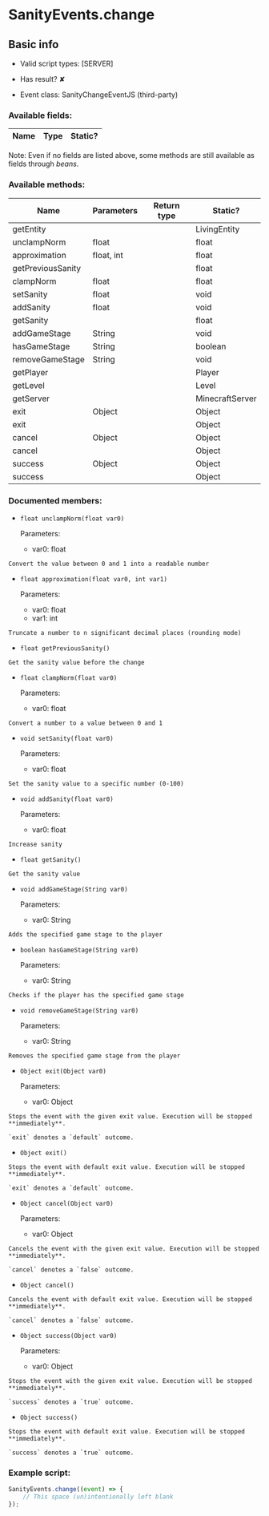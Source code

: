 # SanityEvents.change

## Basic info

- Valid script types: [SERVER]

- Has result? ✘

- Event class: SanityChangeEventJS (third-party)

### Available fields:

| Name | Type | Static? |
| ---- | ---- | ------- |

Note: Even if no fields are listed above, some methods are still available as fields through *beans*.

### Available methods:

| Name | Parameters | Return type | Static? |
| ---- | ---------- | ----------- | ------- |
| getEntity |  |  | LivingEntity | ✘ |
| unclampNorm | float |  | float | ✘ |
| approximation | float, int |  | float | ✘ |
| getPreviousSanity |  |  | float | ✘ |
| clampNorm | float |  | float | ✘ |
| setSanity | float |  | void | ✘ |
| addSanity | float |  | void | ✘ |
| getSanity |  |  | float | ✘ |
| addGameStage | String |  | void | ✘ |
| hasGameStage | String |  | boolean | ✘ |
| removeGameStage | String |  | void | ✘ |
| getPlayer |  |  | Player | ✘ |
| getLevel |  |  | Level | ✘ |
| getServer |  |  | MinecraftServer | ✘ |
| exit | Object |  | Object | ✘ |
| exit |  |  | Object | ✘ |
| cancel | Object |  | Object | ✘ |
| cancel |  |  | Object | ✘ |
| success | Object |  | Object | ✘ |
| success |  |  | Object | ✘ |


### Documented members:

- `float unclampNorm(float var0)`

  Parameters:
  - var0: float

```
Convert the value between 0 and 1 into a readable number
```

- `float approximation(float var0, int var1)`

  Parameters:
  - var0: float
  - var1: int

```
Truncate a number to n significant decimal places (rounding mode)
```

- `float getPreviousSanity()`
```
Get the sanity value before the change
```

- `float clampNorm(float var0)`

  Parameters:
  - var0: float

```
Convert a number to a value between 0 and 1
```

- `void setSanity(float var0)`

  Parameters:
  - var0: float

```
Set the sanity value to a specific number (0-100)
```

- `void addSanity(float var0)`

  Parameters:
  - var0: float

```
Increase sanity
```

- `float getSanity()`
```
Get the sanity value
```

- `void addGameStage(String var0)`

  Parameters:
  - var0: String

```
Adds the specified game stage to the player
```

- `boolean hasGameStage(String var0)`

  Parameters:
  - var0: String

```
Checks if the player has the specified game stage
```

- `void removeGameStage(String var0)`

  Parameters:
  - var0: String

```
Removes the specified game stage from the player
```

- `Object exit(Object var0)`

  Parameters:
  - var0: Object

```
Stops the event with the given exit value. Execution will be stopped **immediately**.

`exit` denotes a `default` outcome.
```

- `Object exit()`
```
Stops the event with default exit value. Execution will be stopped **immediately**.

`exit` denotes a `default` outcome.
```

- `Object cancel(Object var0)`

  Parameters:
  - var0: Object

```
Cancels the event with the given exit value. Execution will be stopped **immediately**.

`cancel` denotes a `false` outcome.
```

- `Object cancel()`
```
Cancels the event with default exit value. Execution will be stopped **immediately**.

`cancel` denotes a `false` outcome.
```

- `Object success(Object var0)`

  Parameters:
  - var0: Object

```
Stops the event with the given exit value. Execution will be stopped **immediately**.

`success` denotes a `true` outcome.
```

- `Object success()`
```
Stops the event with default exit value. Execution will be stopped **immediately**.

`success` denotes a `true` outcome.
```



### Example script:

```js
SanityEvents.change((event) => {
	// This space (un)intentionally left blank
});
```

